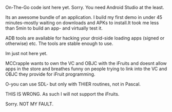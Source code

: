 On-The-Go code isnt here yet. Sorry. You need Android Studio at the 
least.

Its an awesome bundle of an application.
I build my first demo in under 45 minutes-mostly waiting on downloads 
and APKs to install.It took me less than 5min to build an app- and 
virtually test it.

ADB tools are available for hacking your droid-side loading apps
(signed or otherwise) etc. The tools are stable enough to use.

Im just not here yet.


MCCrapple wants to own the VC and OBJC with the iFruits and doesnt allow
apps in the store and breathes funny on people trying to link into 
the VC and OBJC they provide for iFruit programming.

O-you can use SDL- but only with THIER routines, not in Pascal.

THIS IS WRONG. As such I will not support the iFruits.

Sorry. NOT MY FAULT.